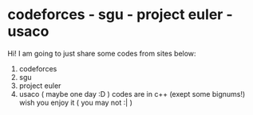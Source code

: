 # codeforces - sgu - project euler - usaco
Hi!
I am going to just share some codes from sites below:
1. codeforces
2. sgu
3. project euler
4. usaco ( maybe one day :D )
codes are in c++ (exept some bignums!)
wish you enjoy it ( you may not :| )

